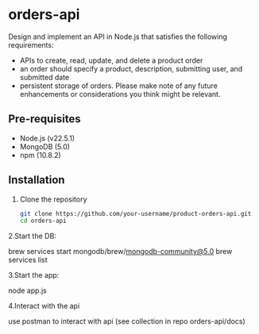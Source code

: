 # orders-api

Design and implement an API in Node.js that satisfies the following requirements:

- APIs to create, read, update, and delete a product order
- an order should specify a product, description, submitting user, and submitted date
- persistent storage of orders.
Please make note of any future enhancements or considerations you think might be
relevant.

## Pre-requisites

- Node.js (v22.5.1)
- MongoDB (5.0)
- npm (10.8.2)

## Installation

1. Clone the repository

   ```bash
   git clone https://github.com/your-username/product-orders-api.git
   cd orders-api

2.Start the DB:

brew services start mongodb/brew/mongodb-community@5.0
brew services list

3.Start the app:

node app.js

4.Interact with the api

use postman to interact with api (see collection in repo orders-api/docs)
